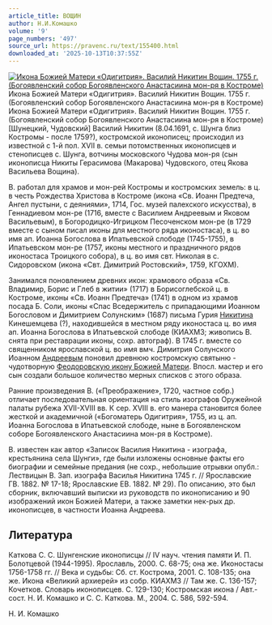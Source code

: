 ```yaml
---
article_title: ВОЩИН
author: Н.И.Комашко
volume: '9'
page_numbers: '497'
source_url: https://pravenc.ru/text/155400.html
downloaded_at: '2025-10-13T10:37:55Z'
---
```


[![Икона Божией Матери «Одигитрия». Василий Никитин Вощин. 1755 г. (Богоявленский собор Богоявленского Анастасиина мон-ря в Костроме)](https://pravenc.ru/data/096/462/1234/i200.jpg "Кликните для увеличения картинки")](https://pravenc.ru/data/096/462/1234/i400.jpg)Икона Божией Матери «Одигитрия». Василий Никитин Вощин. 1755 г. (Богоявленский собор Богоявленского Анастасиина мон-ря в Костроме)  
Икона Божией Матери «Одигитрия». Василий Никитин Вощин. 1755 г. (Богоявленский собор Богоявленского Анастасиина мон-ря в Костроме)[Шунецкий, Чудовский] Василий Никитин (8.04.1691, с. Шунга близ Костромы - после 1759?), костромской иконописец; происходил из известной с 1-й пол. XVII в. семьи потомственных иконописцев и стенописцев с. Шунга, вотчины московского Чудова мон-ря (сын иконописца Никиты Герасимова (Макарова) Чудовского, отец Якова Васильева Вощина).

В. работал для храмов и мон-рей Костромы и костромских земель: в ц. в честь Рождества Христова в Костроме (икона «Св. Иоанн Предтеча, Ангел пустыни, с деяниями», 1714, Гос. музей палехского искусства), в Геннадиевом мон-ре (1716, вместе с Василием Андреевым и Яковом Васильевым), в Богородицко-Игрицком Песоченском мон-ре (в 1729 вместе с сыном писал иконы для местного ряда иконостаса), в ц. во имя ап. Иоанна Богослова в Ипатьевской слободе (1745-1755), в Ипатьевском мон-ре (1757, иконы местного и праздничного рядов иконостаса Троицкого собора), в ц. во имя свт. Николая в с. Сидоровском (икона «Свт. Димитрий Ростовский», 1759, КГОХМ).

Занимался поновлением древних икон: храмового образа «Св. Владимир, Борис и Глеб в житии» (1717) в Борисоглебской ц. в Костроме, иконы «Св. Иоанн Предтеча» (1741) в одном из храмов посада Б. Соли, иконы «Спас Вседержитель с припадающими Иоанном Богословом и Димитрием Солунским» (1687) письма Гурия [Никитина](https://pravenc.ru/text/Никитин.html) Кинешемцева (?), находившейся в местном ряду иконостаса ц. во имя ап. Иоанна Богослова в Ипатьевской слободе (КИАХМЗ; живопись В. снята при реставрации иконы, сохр. автограф). В 1745 г. вместе со священником ярославской ц. во имя вмч. Димитрия Солунского Иоанном [Андреевым](https://pravenc.ru/text/АНДРЕЕВ.html) поновил древнюю костромскую святыню - чудотворную [Феодоровскую икону Божией Матери](<https://pravenc.ru/text/Феодоровскую икону Божией Матери.html>). Впосл. мастер и его сын создали большое количество мерных списков с этого образа.

Ранние произведения В. («Преображение», 1720, частное собр.) отличает последовательная ориентация на стиль изографов Оружейной палаты рубежа XVII-XVIII вв. К сер. XVIII в. его манера становится более жесткой и академичной («Богоматерь Одигитрия», 1755, из ц. ап. Иоанна Богослова в Ипатьевской слободе, ныне в Богоявленском соборе Богоявленского Анастасиина мон-ря в Костроме).

В. известен как автор «Записок Василия Никитина - изографа, крестьянина села Шунги», где были изложены основные факты его биографии и семейные предания (не сохр., небольшие отрывки опубл.: Лествицын В. Зап. изографа Василья Никитина 1745 г. // Ярославские ГВ. 1882. № 17-18; Ярославские ЕВ. 1882. № 29). По описанию, это был сборник, включавший выписки из руководств по иконописанию и 90 изображений икон Божией Матери, а также заметки нек-рых др. иконописцев, в частности Иоанна Андреева.

## Литература

Каткова С. С. Шунгенские иконописцы // IV науч. чтения памяти И. П. Болотцевой (1944-1995). Ярославль, 2000. С. 68-75; она же. Иконостасы 1756-1758 гг. // Века и судьбы: Сб. ст. Кострома, 2001. С. 108-135; она же. Икона «Великий архиерей» из собр. КИАХМЗ // Там же. С. 136-157; Кочетков. Словарь иконописцев. С. 129-130; Костромская икона / Авт.-сост. Н. И. Комашко и С. С. Каткова. М., 2004. С. 586, 592-594.

Н.   И.   Комашко

